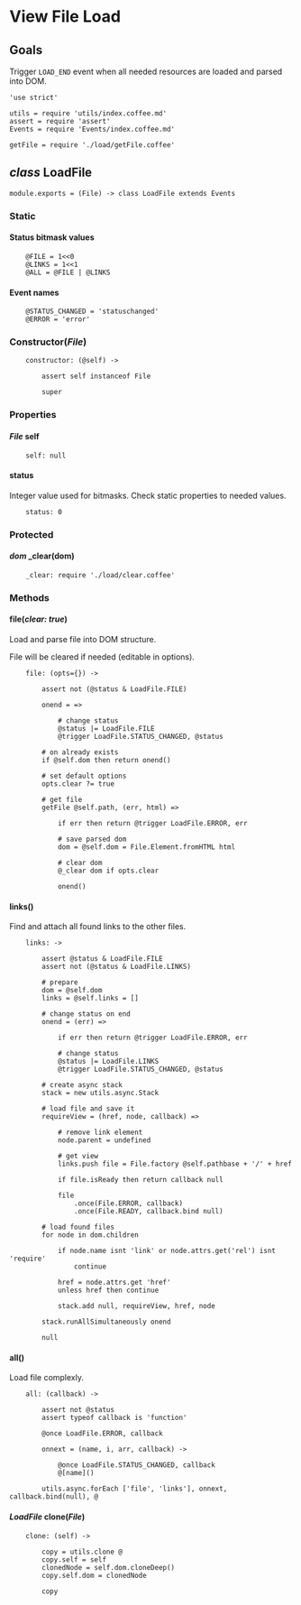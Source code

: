 View File Load
==============

Goals
-----

Trigger `LOAD_END` event when all needed resources are loaded and parsed into DOM.

	'use strict'

	utils = require 'utils/index.coffee.md'
	assert = require 'assert'
	Events = require 'Events/index.coffee.md'

	getFile = require './load/getFile.coffee'

*class* LoadFile
----------------

	module.exports = (File) -> class LoadFile extends Events

### Static

#### Status bitmask values

		@FILE = 1<<0
		@LINKS = 1<<1
		@ALL = @FILE | @LINKS

#### Event names

		@STATUS_CHANGED = 'statuschanged'
		@ERROR = 'error'

### Constructor(*File*)

		constructor: (@self) ->

			assert self instanceof File

			super

### Properties

#### *File* self

		self: null

#### status

Integer value used for bitmasks. Check static properties to needed values.

		status: 0

### Protected

#### *dom* _clear(dom)

		_clear: require './load/clear.coffee'

### Methods

#### file(*clear: true*)

Load and parse file into DOM structure.

File will be cleared if needed (editable in options).

		file: (opts={}) ->

			assert not (@status & LoadFile.FILE)

			onend = =>

				# change status
				@status |= LoadFile.FILE 
				@trigger LoadFile.STATUS_CHANGED, @status

			# on already exists
			if @self.dom then return onend()

			# set default options
			opts.clear ?= true

			# get file
			getFile @self.path, (err, html) =>

				if err then return @trigger LoadFile.ERROR, err

				# save parsed dom
				dom = @self.dom = File.Element.fromHTML html

				# clear dom
				@_clear dom if opts.clear
				
				onend()

#### links()

Find and attach all found links to the other files.

		links: ->

			assert @status & LoadFile.FILE
			assert not (@status & LoadFile.LINKS)

			# prepare
			dom = @self.dom
			links = @self.links = []

			# change status on end
			onend = (err) =>

				if err then return @trigger LoadFile.ERROR, err

				# change status
				@status |= LoadFile.LINKS 
				@trigger LoadFile.STATUS_CHANGED, @status 

			# create async stack
			stack = new utils.async.Stack

			# load file and save it
			requireView = (href, node, callback) =>

				# remove link element
				node.parent = undefined

				# get view
				links.push file = File.factory @self.pathbase + '/' + href

				if file.isReady then return callback null

				file
					.once(File.ERROR, callback)
					.once(File.READY, callback.bind null)

			# load found files
			for node in dom.children

				if node.name isnt 'link' or node.attrs.get('rel') isnt 'require'
					continue

				href = node.attrs.get 'href'
				unless href then continue

				stack.add null, requireView, href, node

			stack.runAllSimultaneously onend

			null

#### all()

Load file complexly.

		all: (callback) ->

			assert not @status
			assert typeof callback is 'function'

			@once LoadFile.ERROR, callback

			onnext = (name, i, arr, callback) ->

				@once LoadFile.STATUS_CHANGED, callback
				@[name]()

			utils.async.forEach ['file', 'links'], onnext, callback.bind(null), @

#### *LoadFile* clone(*File*)

		clone: (self) ->

			copy = utils.clone @
			copy.self = self
			clonedNode = self.dom.cloneDeep()
			copy.self.dom = clonedNode

			copy